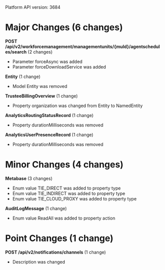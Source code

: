 Platform API version: 3684


# Major Changes (6 changes)

**POST /api/v2/workforcemanagement/managementunits/{muId}/agentschedules/search** (2 changes)

* Parameter forceAsync was added
* Parameter forceDownloadService was added

**Entity** (1 change)

* Model Entity was removed

**TrusteeBillingOverview** (1 change)

* Property organization was changed from Entity to NamedEntity

**AnalyticsRoutingStatusRecord** (1 change)

* Property durationMilliseconds was removed

**AnalyticsUserPresenceRecord** (1 change)

* Property durationMilliseconds was removed


# Minor Changes (4 changes)

**Metabase** (3 changes)

* Enum value TIE_DIRECT was added to property type
* Enum value TIE_INDIRECT was added to property type
* Enum value TIE_CLOUD_PROXY was added to property type

**AuditLogMessage** (1 change)

* Enum value ReadAll was added to property action


# Point Changes (1 change)

**POST /api/v2/notifications/channels** (1 change)

* Description was changed
